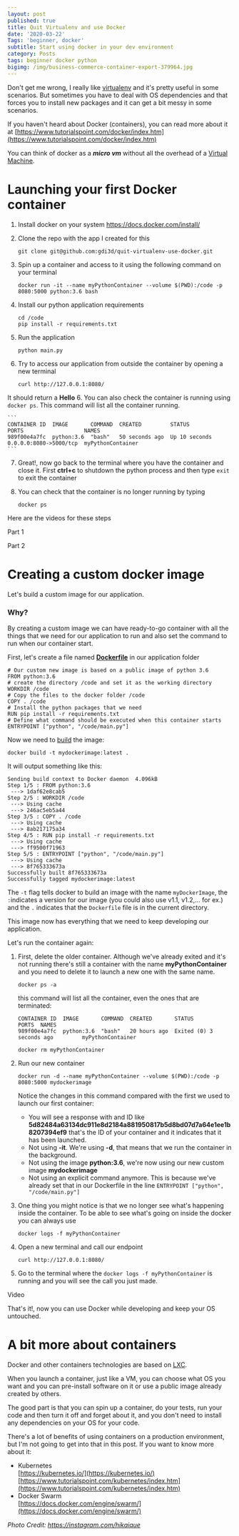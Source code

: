 ```yaml
---
layout: post
published: true
title: Quit Virtualenv and use Docker
date: '2020-03-22'
Tags: 'beginner, docker'
subtitle: Start using docker in your dev environment
category: Posts
tags: beginner docker python
bigimg: /img/business-commerce-container-export-379964.jpg
---
```

Don't get me wrong, I really like [virtualenv](virtualenv.pypa.io "virtualenv.pypa.io") and it's pretty useful in some scenarios. But sometimes you have to deal with OS dependencies and that forces you to install new packages and it can get a bit messy in some scenarios.

If you haven't heard about Docker (containers), you can read more about it at [https://www.tutorialspoint.com/docker/index.htm](https://www.tutorialspoint.com/docker/index.htm)

You can think of docker as a ***micro vm*** without all the overhead of a [Virtual Machine](https://www.tutorialspoint.com/ubuntu/ubuntu_virtual_machines.htm). 

# Launching your first Docker container

1. Install docker on your system https://docs.docker.com/install/
2. Clone the repo with the app I created for this

    ```
    git clone git@github.com:gdi3d/quit-virtualenv-use-docker.git
    ```
    
2. Spin up a container and access to it using the following command on your terminal
  
   ```
   docker run -it --name myPythonContainer --volume $(PWD):/code -p 8080:5000 python:3.6 bash
   ```
   
3. Install our python application requirements  
    
    ```
    cd /code
    pip install -r requirements.txt
    ```
4. Run the application  
    
    ```
    python main.py
    ```
5. Try to access our application from outside the container by opening a new terminal 
    
    ```
    curl http://127.0.0.1:8080/
    ```
It should return a **Hello**
6. You can also check the container is running using `docker ps`. This command will list all the container running.

    ```
    CONTAINER ID  IMAGE       COMMAND  CREATED         STATUS         PORTS                   NAMES
    989f00e4a7fc  python:3.6  "bash"   50 seconds ago  Up 10 seconds  0.0.0.0:8080->5000/tcp  myPythonContainer
    ```

7. Great!, now go back to the terminal where you have the container and close it. First **ctrl+c** to shutdown the python process and then type `exit` to exit the container
8. You can check that the container is no longer running by typing
    
    ```
    docker ps
    ```

Here are the videos for these steps

Part 1
<script id="asciicast-Fy0X3UnBSIJNjqzzkc8tBDUrW" src="https://asciinema.org/a/Fy0X3UnBSIJNjqzzkc8tBDUrW.js" async></script>

Part 2
<script id="asciicast-0rN0Rcd4tp2ULRHMH9zUyz8tV" src="https://asciinema.org/a/NaeBsC0xKSQUOyPP3QHJ1qF0d.js" async></script>

# Creating a custom docker image 

Let's build a custom image for our application.

### Why?

By creating a custom image we can have ready-to-go container with all the things that we need for our application to run and also set the command to run when our container start.

First, let's create a file named **[Dockerfile](https://docs.docker.com/engine/reference/builder/)** in our application folder 

```
# Our custom new image is based on a public image of python 3.6
FROM python:3.6
# create the directory /code and set it as the working directory
WORKDIR /code
# Copy the files to the docker folder /code
COPY . /code
# Install the python packages that we need
RUN pip install -r requirements.txt
# Define what command should be executed when this container starts
ENTRYPOINT ["python", "/code/main.py"]
```

Now we need to [build](https://docs.docker.com/engine/reference/commandline/build/) the image:

```
docker build -t mydockerimage:latest .
```
It will output something like this:

```
Sending build context to Docker daemon  4.096kB
Step 1/5 : FROM python:3.6
 ---> 1daf62e8cab5
Step 2/5 : WORKDIR /code
 ---> Using cache
 ---> 246ac5eb5a44
Step 3/5 : COPY . /code
 ---> Using cache
 ---> 8ab217175a34
Step 4/5 : RUN pip install -r requirements.txt
 ---> Using cache
 ---> ff9500f71963
Step 5/5 : ENTRYPOINT ["python", "/code/main.py"]
 ---> Using cache
 ---> 8f765333673a
Successfully built 8f765333673a
Successfully tagged mydockerimage:latest
```

The `-t` flag tells docker to build an image with the name `myDockerImage`, the `:`indicates a version for our image (you could also use v1.1, v1.2,... for ex.) and the `.` indicates that the `Dockerfile` file is in the current directory.

This image now has everything that we need to keep developing our application. 

Let's run the container again:

1. First, delete the older container. Although we've already exited and it's not running there's still a container with the name **myPythonContainer** and you need to delete it to launch a new one with the same name.

    ```
    docker ps -a
    ```
    
    this command will list all the container, even the ones that are terminated:
    
    ```
    CONTAINER ID  IMAGE       COMMAND  CREATED       STATUS                    PORTS  NAMES
    989f00e4a7fc  python:3.6  "bash"   20 hours ago  Exited (0) 3 seconds ago         myPythonContainer
    ```
    
    ```
    docker rm myPythonContainer
    ```
2. Run our new container

    ```
    docker run -d --name myPythonContainer --volume $(PWD):/code -p 8080:5000 mydockerimage
    ```
    Notice the changes in this command compared with the first we used to launch our first container:
    - You will see a response with and ID like **5d82484a63134dc911e8d2184a881950817b5d8bd07d7a64e1ee1b8207394ef9** that's the ID of your container and it indicates that it has been launched.
    - Not using **-it**. We're using **-d**, that means that we run the container in the background.
    - Not using the image **python:3.6**, we're now using our new custom image **mydockerimage**
    - Not using an explicit command anymore. This is because we've already set that in our Dockerfile in the line `ENTRYPOINT ["python", "/code/main.py"]`
3. One thing you might notice is that we no longer see what's happening inside the container. To be able to see what's going on inside the docker you can always use

    ```
    docker logs -f myPythonContainer
    ``` 
4. Open a new terminal and call our endpoint

    ```
    curl http://127.0.0.1:8080/
    ```
5. Go to the terminal where the `docker logs -f myPythonContainer` is running and you will see the call you just made.

Video
<script id="asciicast-cIMqUv6zfbDgrBOo5YLEPy99I" src="https://asciinema.org/a/cIMqUv6zfbDgrBOo5YLEPy99I.js" async></script>
    

That's it!, now you can use Docker while developing and keep your OS untouched.

# A bit more about containers

Docker and other containers technologies are based on [LXC](https://linuxcontainers.org/). 

When you launch a container, just like a VM, you can choose what OS you want and you can pre-install software on it or use a public image already created by others.

The good part is that you can spin up a container, do your tests, run your code and then turn it off and forget about it, and you don't need to install any dependencies on your OS for your code.

There's a lot of benefits of using containers on a production environment, but I'm not going to get into that in this post. If you want to know more about it:
 
- Kubernetes  
  [https://kubernetes.io/](https://kubernetes.io/)  
  [https://www.tutorialspoint.com/kubernetes/index.htm](https://www.tutorialspoint.com/kubernetes/index.htm)
- Docker Swarm  
  [https://docs.docker.com/engine/swarm/](https://docs.docker.com/engine/swarm/)  
  
*Photo Credit: https://instagram.com/hikaique*